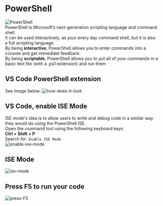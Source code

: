 # PowerShell
![PowerShell](https://github.com/danielurra/PowerShell/assets/51704179/528d58e5-fa7e-4da6-8339-05a29fc43fbf)<br>
PowerShell is Microsoft’s next-generation scripting language and command shell.<br>
It can be used interactively, as your every day command shell, but it is also a full scripting language.<br>
By being **interactive**, PowerShell allows you to enter commands into a console and get immediate feedback. <br>
By being **scriptable**, PowerShell allows you to put all of your commands in a basic text file (with a .ps1 extension) and run them<br>

## VS Code PowerShell extension
See image below:
![how-does-it-look](https://github.com/danielurra/PowerShell/assets/51704179/cb91bdca-2a1e-4139-a0a7-e8587057cfda)<br>
## VS Code, enable ISE Mode
ISE mode's idea is to allow users to write and debug code in a similar way they would do using the PowerShell ISE.<br>
Open the command tool using the following keyboard keys:<br>
**Ctrl + Shift + P** <br>
Search for: `Enable ISE Mode`<br>
![enable-ise-mode](https://github.com/danielurra/PowerShell/assets/51704179/c77c13e6-f38a-4095-9db1-e30813d6478f)<br>
## ISE Mode
![ise-mode](https://github.com/danielurra/PowerShell/assets/51704179/31dfed5d-a934-40ec-9613-1aa55b4d2668)<br>
## Press F5 to run your code
![press-F5](https://github.com/danielurra/PowerShell/assets/51704179/473c5eb4-b49a-4e17-9e8e-931876574aeb)<br>




